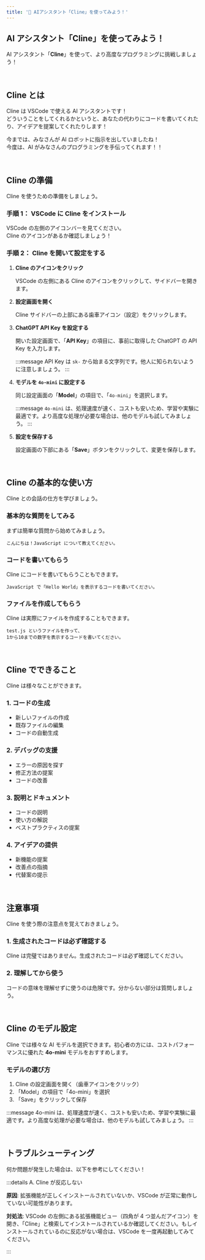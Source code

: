 ```yaml
---
title: '🩷 AIアシスタント「Cline」を使ってみよう！'
---
```


## AI アシスタント「Cline」を使ってみよう！

AI アシスタント「**Cline**」を使って、より高度なプログラミングに挑戦しましょう！

<br/>

## Cline とは

Cline は VSCode で使える AI アシスタントです！\
どういうことをしてくれるかというと、あなたの代わりにコードを書いてくれたり、アイデアを提案してくれたりします！

今までは、みなさんが AI ロボットに指示を出していましたね！\
今度は、AI がみなさんのプログラミングを手伝ってくれます！！

<br/>

## Cline の準備

Cline を使うための準備をしましょう。

### 手順 1： VSCode に Cline をインストール

VSCode の左側のアイコンバーを見てください。\
Cline のアイコンがあるか確認しましょう！

### 手順 2： Cline を開いて設定をする

1.  **Cline のアイコンをクリック**

    VSCode の左側にある Cline のアイコンをクリックして、サイドバーを開きます。

2.  **設定画面を開く**

    Cline サイドバーの上部にある歯車アイコン（設定）をクリックします。

3.  **ChatGPT API Key を設定する**

    開いた設定画面で、「**API Key**」の項目に、事前に取得した ChatGPT の API Key を入力します。

    :::message
    API Key は `sk-` から始まる文字列です。他人に知られないように注意しましょう。
    :::

4.  **モデルを `4o-mini` に設定する**

    同じ設定画面の「**Model**」の項目で、「`4o-mini`」を選択します。

    :::message
    `4o-mini` は、処理速度が速く、コストも安いため、学習や実験に最適です。より高度な処理が必要な場合は、他のモデルも試してみましょう。
    :::

5.  **設定を保存する**

    設定画面の下部にある「**Save**」ボタンをクリックして、変更を保存します。

<br/>

## Cline の基本的な使い方

Cline との会話の仕方を学びましょう。

### 基本的な質問をしてみる

まずは簡単な質問から始めてみましょう。

```
こんにちは！JavaScript について教えてください。
```

### コードを書いてもらう

Cline にコードを書いてもらうこともできます。

```
JavaScript で「Hello World」を表示するコードを書いてください。
```

### ファイルを作成してもらう

Cline は実際にファイルを作成することもできます。

```
test.js というファイルを作って、
1から10までの数字を表示するコードを書いてください。
```

<br/>

## Cline でできること

Cline は様々なことができます。

### 1. コードの生成

- 新しいファイルの作成
- 既存ファイルの編集
- コードの自動生成

### 2. デバッグの支援

- エラーの原因を探す
- 修正方法の提案
- コードの改善

### 3. 説明とドキュメント

- コードの説明
- 使い方の解説
- ベストプラクティスの提案

### 4. アイデアの提供

- 新機能の提案
- 改善点の指摘
- 代替案の提示

<br/>

## 注意事項

Cline を使う際の注意点を覚えておきましょう。

### 1. 生成されたコードは必ず確認する

Cline は完璧ではありません。生成されたコードは必ず確認してください。

### 2. 理解してから使う

コードの意味を理解せずに使うのは危険です。分からない部分は質問しましょう。

<br/>

## Cline のモデル設定

Cline では様々な AI モデルを選択できます。初心者の方には、コストパフォーマンスに優れた **4o-mini** モデルをおすすめします。

### モデルの選び方

1. Cline の設定画面を開く（歯車アイコンをクリック）
2. 「Model」の項目で「4o-mini」を選択
3. 「Save」をクリックして保存

:::message
4o-mini は、処理速度が速く、コストも安いため、学習や実験に最適です。より高度な処理が必要な場合は、他のモデルも試してみましょう。
:::

<br />

## トラブルシューティング

何か問題が発生した場合は、以下を参考にしてください！

:::details A. Cline が反応しない

**原因**: 拡張機能が正しくインストールされていないか、VSCode が正常に動作していない可能性があります。

**対処法**: VSCode の左側にある拡張機能ビュー（四角が 4 つ並んだアイコン）を開き、「Cline」と検索してインストールされているか確認してください。もしインストールされているのに反応がない場合は、VSCode を一度再起動してみてください。

:::
